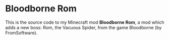 # Bloodborne Rom

This is the source code to my Minecraft mod **Bloodborne Rom**, a mod which adds a new boss:
Rom, the Vacuous Spider, from the game Bloodborne (by FromSoftware).
